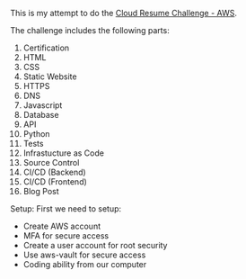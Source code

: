 This is my attempt to do the [Cloud Resume Challenge - AWS](https://cloudresumechallenge.dev/docs/the-challenge/aws/).  

The challenge includes the following parts:  

1. Certification  
2. HTML  
3. CSS  
4. Static Website  
5. HTTPS  
6. DNS  
7. Javascript  
8. Database  
9. API  
10. Python  
11. Tests  
12. Infrastucture as Code  
13. Source Control  
14. CI/CD (Backend)  
15. CI/CD (Frontend)  
16. Blog Post  

Setup:
First we need to setup:
- Create AWS account
- MFA for secure access
- Create a user account for root security
- Use aws-vault for secure access
- Coding ability from our computer
